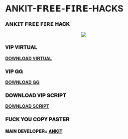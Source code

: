# ANKIT-𝗙𝗥𝗘𝗘-𝗙𝗜𝗥𝗘-HACKS
### 𝗔𝗡𝗞𝗜𝗧 𝗙𝗥𝗘𝗘 𝗙𝗜𝗥𝗘 𝐇𝐀𝐂𝐊


<p align="center"><a href="https://t.me/ankitserver"><img src="https://telegra.ph/file/3c2b85014dbef42e32820.jpg"></a></p>




### 𝐕𝐈𝐏 𝐕𝐈𝐑𝐓𝐔𝐀𝐋

[𝐃𝐎𝐖𝐍𝐋𝐎𝐀𝐃 𝐕𝐈𝐑𝐓𝐔𝐀𝐋](https://github.com/xdpapa28/Ankit-Free-fire/blob/main/VIRTUAL%20ALL%20VERSION%20SUPPORT/%F0%9D%90%80%F0%9D%90%8D%F0%9D%90%8A%F0%9D%90%88%F0%9D%90%93%20%F0%9D%90%95%F0%9D%90%88%F0%9D%90%91%F0%9D%90%93%F0%9D%90%94%F0%9D%90%80%F0%9D%90%8B.apk)


### 𝐕𝐈𝐏 𝐆𝐆

[𝐃𝐎𝐖𝐍𝐋𝐎𝐀𝐃 𝐆𝐆](https://github.com/xdpapa28/Ankit-Free-fire/blob/main/ANKIT%20VIP%20GG/%F0%9D%90%80%F0%9D%90%8D%F0%9D%90%8A%F0%9D%90%88%F0%9D%90%93%20%F0%9D%90%86%F0%9D%90%86_ANKIT%20GG.apk)



### 𝐃𝐎𝐖𝐍𝐋𝐎𝐀𝐃 𝐕𝐈𝐏 𝐒𝐂𝐑𝐈𝐏𝐓

[𝐃𝐎𝐖𝐍𝐋𝐎𝐀𝐃 𝐒𝐂𝐑𝐈𝐏𝐓](https://github.com/xdpapa28/Ankit-Free-fire/blob/main/Antiban%20Script/FREE%20FIRE%20ANTIBAN.lua)



### 𝐅𝐔𝐂𝐊 𝐘𝐎𝐔 𝐂𝐎𝐏𝐘 𝐏𝐀𝐒𝐓𝐄𝐑 

#### 𝐌𝐀𝐈𝐍 𝐃𝐄𝐕𝐄𝐋𝐎𝐏𝐄𝐑= [𝐀𝐍𝐊𝐈𝐓](https://t.me/xed_life)
